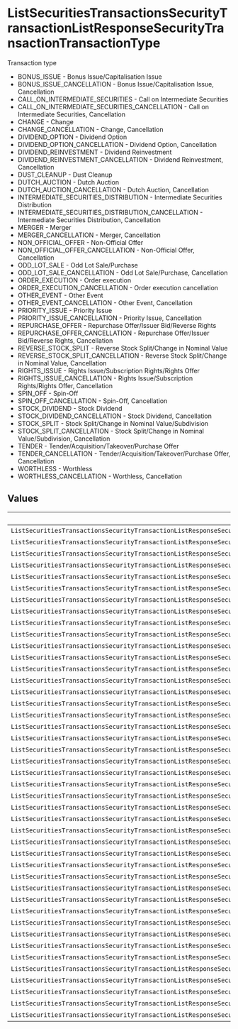# ListSecuritiesTransactionsSecurityTransactionListResponseSecurityTransactionTransactionType

Transaction type
* BONUS_ISSUE - Bonus Issue/Capitalisation Issue
* BONUS_ISSUE_CANCELLATION - Bonus Issue/Capitalisation Issue, Cancellation
* CALL_ON_INTERMEDIATE_SECURITIES - Call on Intermediate Securities
* CALL_ON_INTERMEDIATE_SECURITIES_CANCELLATION - Call on Intermediate Securities, Cancellation
* CHANGE - Change
* CHANGE_CANCELLATION - Change, Cancellation
* DIVIDEND_OPTION - Dividend Option
* DIVIDEND_OPTION_CANCELLATION - Dividend Option, Cancellation
* DIVIDEND_REINVESTMENT - Dividend Reinvestment
* DIVIDEND_REINVESTMENT_CANCELLATION - Dividend Reinvestment, Cancellation
* DUST_CLEANUP - Dust Cleanup
* DUTCH_AUCTION - Dutch Auction
* DUTCH_AUCTION_CANCELLATION - Dutch Auction, Cancellation
* INTERMEDIATE_SECURITIES_DISTRIBUTION - Intermediate Securities Distribution
* INTERMEDIATE_SECURITIES_DISTRIBUTION_CANCELLATION - Intermediate Securities Distribution, Cancellation
* MERGER - Merger
* MERGER_CANCELLATION - Merger, Cancellation
* NON_OFFICIAL_OFFER - Non-Official Offer
* NON_OFFICIAL_OFFER_CANCELLATION - Non-Official Offer, Cancellation
* ODD_LOT_SALE - Odd Lot Sale/Purchase
* ODD_LOT_SALE_CANCELLATION - Odd Lot Sale/Purchase, Cancellation
* ORDER_EXECUTION - Order execution
* ORDER_EXECUTION_CANCELLATION - Order execution cancellation
* OTHER_EVENT - Other Event
* OTHER_EVENT_CANCELLATION - Other Event, Cancellation
* PRIORITY_ISSUE - Priority Issue
* PRIORITY_ISSUE_CANCELLATION - Priority Issue, Cancellation
* REPURCHASE_OFFER - Repurchase Offer/Issuer Bid/Reverse Rights
* REPURCHASE_OFFER_CANCELLATION - Repurchase Offer/Issuer Bid/Reverse Rights, Cancellation
* REVERSE_STOCK_SPLIT - Reverse Stock Split/Change in Nominal Value
* REVERSE_STOCK_SPLIT_CANCELLATION - Reverse Stock Split/Change in Nominal Value, Cancellation
* RIGHTS_ISSUE - Rights Issue/Subscription Rights/Rights Offer
* RIGHTS_ISSUE_CANCELLATION - Rights Issue/Subscription Rights/Rights Offer, Cancellation
* SPIN_OFF - Spin-Off
* SPIN_OFF_CANCELLATION - Spin-Off, Cancellation
* STOCK_DIVIDEND - Stock Dividend
* STOCK_DIVIDEND_CANCELLATION - Stock Dividend, Cancellation
* STOCK_SPLIT - Stock Split/Change in Nominal Value/Subdivision
* STOCK_SPLIT_CANCELLATION - Stock Split/Change in Nominal Value/Subdivision, Cancellation
* TENDER - Tender/Acquisition/Takeover/Purchase Offer
* TENDER_CANCELLATION - Tender/Acquisition/Takeover/Purchase Offer, Cancellation
* WORTHLESS - Worthless
* WORTHLESS_CANCELLATION - Worthless, Cancellation


## Values

| Name                                                                                                                                        | Value                                                                                                                                       |
| ------------------------------------------------------------------------------------------------------------------------------------------- | ------------------------------------------------------------------------------------------------------------------------------------------- |
| `ListSecuritiesTransactionsSecurityTransactionListResponseSecurityTransactionTransactionTypeBonusIssue`                                     | BONUS_ISSUE                                                                                                                                 |
| `ListSecuritiesTransactionsSecurityTransactionListResponseSecurityTransactionTransactionTypeBonusIssueCancellation`                         | BONUS_ISSUE_CANCELLATION                                                                                                                    |
| `ListSecuritiesTransactionsSecurityTransactionListResponseSecurityTransactionTransactionTypeCallOnIntermediateSecurities`                   | CALL_ON_INTERMEDIATE_SECURITIES                                                                                                             |
| `ListSecuritiesTransactionsSecurityTransactionListResponseSecurityTransactionTransactionTypeCallOnIntermediateSecuritiesCancellation`       | CALL_ON_INTERMEDIATE_SECURITIES_CANCELLATION                                                                                                |
| `ListSecuritiesTransactionsSecurityTransactionListResponseSecurityTransactionTransactionTypeChange`                                         | CHANGE                                                                                                                                      |
| `ListSecuritiesTransactionsSecurityTransactionListResponseSecurityTransactionTransactionTypeChangeCancellation`                             | CHANGE_CANCELLATION                                                                                                                         |
| `ListSecuritiesTransactionsSecurityTransactionListResponseSecurityTransactionTransactionTypeDividendOption`                                 | DIVIDEND_OPTION                                                                                                                             |
| `ListSecuritiesTransactionsSecurityTransactionListResponseSecurityTransactionTransactionTypeDividendOptionCancellation`                     | DIVIDEND_OPTION_CANCELLATION                                                                                                                |
| `ListSecuritiesTransactionsSecurityTransactionListResponseSecurityTransactionTransactionTypeDividendReinvestment`                           | DIVIDEND_REINVESTMENT                                                                                                                       |
| `ListSecuritiesTransactionsSecurityTransactionListResponseSecurityTransactionTransactionTypeDividendReinvestmentCancellation`               | DIVIDEND_REINVESTMENT_CANCELLATION                                                                                                          |
| `ListSecuritiesTransactionsSecurityTransactionListResponseSecurityTransactionTransactionTypeDustCleanup`                                    | DUST_CLEANUP                                                                                                                                |
| `ListSecuritiesTransactionsSecurityTransactionListResponseSecurityTransactionTransactionTypeDutchAuction`                                   | DUTCH_AUCTION                                                                                                                               |
| `ListSecuritiesTransactionsSecurityTransactionListResponseSecurityTransactionTransactionTypeDutchAuctionCancellation`                       | DUTCH_AUCTION_CANCELLATION                                                                                                                  |
| `ListSecuritiesTransactionsSecurityTransactionListResponseSecurityTransactionTransactionTypeIntermediateSecuritiesDistribution`             | INTERMEDIATE_SECURITIES_DISTRIBUTION                                                                                                        |
| `ListSecuritiesTransactionsSecurityTransactionListResponseSecurityTransactionTransactionTypeIntermediateSecuritiesDistributionCancellation` | INTERMEDIATE_SECURITIES_DISTRIBUTION_CANCELLATION                                                                                           |
| `ListSecuritiesTransactionsSecurityTransactionListResponseSecurityTransactionTransactionTypeMerger`                                         | MERGER                                                                                                                                      |
| `ListSecuritiesTransactionsSecurityTransactionListResponseSecurityTransactionTransactionTypeMergerCancellation`                             | MERGER_CANCELLATION                                                                                                                         |
| `ListSecuritiesTransactionsSecurityTransactionListResponseSecurityTransactionTransactionTypeNonOfficialOffer`                               | NON_OFFICIAL_OFFER                                                                                                                          |
| `ListSecuritiesTransactionsSecurityTransactionListResponseSecurityTransactionTransactionTypeNonOfficialOfferCancellation`                   | NON_OFFICIAL_OFFER_CANCELLATION                                                                                                             |
| `ListSecuritiesTransactionsSecurityTransactionListResponseSecurityTransactionTransactionTypeOddLotSale`                                     | ODD_LOT_SALE                                                                                                                                |
| `ListSecuritiesTransactionsSecurityTransactionListResponseSecurityTransactionTransactionTypeOddLotSaleCancellation`                         | ODD_LOT_SALE_CANCELLATION                                                                                                                   |
| `ListSecuritiesTransactionsSecurityTransactionListResponseSecurityTransactionTransactionTypeOrderExecution`                                 | ORDER_EXECUTION                                                                                                                             |
| `ListSecuritiesTransactionsSecurityTransactionListResponseSecurityTransactionTransactionTypeOrderExecutionCancellation`                     | ORDER_EXECUTION_CANCELLATION                                                                                                                |
| `ListSecuritiesTransactionsSecurityTransactionListResponseSecurityTransactionTransactionTypeOtherEvent`                                     | OTHER_EVENT                                                                                                                                 |
| `ListSecuritiesTransactionsSecurityTransactionListResponseSecurityTransactionTransactionTypeOtherEventCancellation`                         | OTHER_EVENT_CANCELLATION                                                                                                                    |
| `ListSecuritiesTransactionsSecurityTransactionListResponseSecurityTransactionTransactionTypePriorityIssue`                                  | PRIORITY_ISSUE                                                                                                                              |
| `ListSecuritiesTransactionsSecurityTransactionListResponseSecurityTransactionTransactionTypePriorityIssueCancellation`                      | PRIORITY_ISSUE_CANCELLATION                                                                                                                 |
| `ListSecuritiesTransactionsSecurityTransactionListResponseSecurityTransactionTransactionTypeRepurchaseOffer`                                | REPURCHASE_OFFER                                                                                                                            |
| `ListSecuritiesTransactionsSecurityTransactionListResponseSecurityTransactionTransactionTypeRepurchaseOfferCancellation`                    | REPURCHASE_OFFER_CANCELLATION                                                                                                               |
| `ListSecuritiesTransactionsSecurityTransactionListResponseSecurityTransactionTransactionTypeReverseStockSplit`                              | REVERSE_STOCK_SPLIT                                                                                                                         |
| `ListSecuritiesTransactionsSecurityTransactionListResponseSecurityTransactionTransactionTypeReverseStockSplitCancellation`                  | REVERSE_STOCK_SPLIT_CANCELLATION                                                                                                            |
| `ListSecuritiesTransactionsSecurityTransactionListResponseSecurityTransactionTransactionTypeRightsIssue`                                    | RIGHTS_ISSUE                                                                                                                                |
| `ListSecuritiesTransactionsSecurityTransactionListResponseSecurityTransactionTransactionTypeRightsIssueCancellation`                        | RIGHTS_ISSUE_CANCELLATION                                                                                                                   |
| `ListSecuritiesTransactionsSecurityTransactionListResponseSecurityTransactionTransactionTypeSpinOff`                                        | SPIN_OFF                                                                                                                                    |
| `ListSecuritiesTransactionsSecurityTransactionListResponseSecurityTransactionTransactionTypeSpinOffCancellation`                            | SPIN_OFF_CANCELLATION                                                                                                                       |
| `ListSecuritiesTransactionsSecurityTransactionListResponseSecurityTransactionTransactionTypeStockDividend`                                  | STOCK_DIVIDEND                                                                                                                              |
| `ListSecuritiesTransactionsSecurityTransactionListResponseSecurityTransactionTransactionTypeStockDividendCancellation`                      | STOCK_DIVIDEND_CANCELLATION                                                                                                                 |
| `ListSecuritiesTransactionsSecurityTransactionListResponseSecurityTransactionTransactionTypeStockSplit`                                     | STOCK_SPLIT                                                                                                                                 |
| `ListSecuritiesTransactionsSecurityTransactionListResponseSecurityTransactionTransactionTypeStockSplitCancellation`                         | STOCK_SPLIT_CANCELLATION                                                                                                                    |
| `ListSecuritiesTransactionsSecurityTransactionListResponseSecurityTransactionTransactionTypeTender`                                         | TENDER                                                                                                                                      |
| `ListSecuritiesTransactionsSecurityTransactionListResponseSecurityTransactionTransactionTypeTenderCancellation`                             | TENDER_CANCELLATION                                                                                                                         |
| `ListSecuritiesTransactionsSecurityTransactionListResponseSecurityTransactionTransactionTypeWorthless`                                      | WORTHLESS                                                                                                                                   |
| `ListSecuritiesTransactionsSecurityTransactionListResponseSecurityTransactionTransactionTypeWorthlessCancellation`                          | WORTHLESS_CANCELLATION                                                                                                                      |